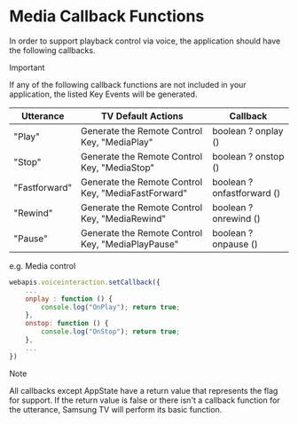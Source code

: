 # Media Callback Functions

In order to support playback control via voice, the application should have the following callbacks.

> [!IMPORTANT]
> If any of the following callback functions are not included in your application, the listed Key Events will be generated.

| Utterance | TV Default Actions | Callback |
| --------- | -------------- | ---------- |
| "Play" | Generate the Remote Control Key, "MediaPlay" | boolean ? onplay () |
| "Stop" | Generate the Remote Control Key, "MediaStop" | boolean ? onstop () |
| "Fastforward" | Generate the Remote Control Key, "MediaFastForward" | boolean ? onfastforward () |
| "Rewind" | Generate the Remote Control Key, "MediaRewind" | boolean ? onrewind () |
| "Pause" | Generate the Remote Control Key, "MediaPlayPause" | boolean ? onpause () |

e.g. Media control

```javascript
webapis.voiceinteraction.setCallback({
    ...
    onplay : function () {
        console.log("OnPlay"); return true;
    },
    onstop: function () {
        console.log("OnStop"); return true;
    },
    ...
})
```

> [!NOTE]
> All callbacks except AppState have a return value that represents the flag for support. If the return value is false or there isn't a callback function for the utterance, Samsung TV will perform its basic function.
